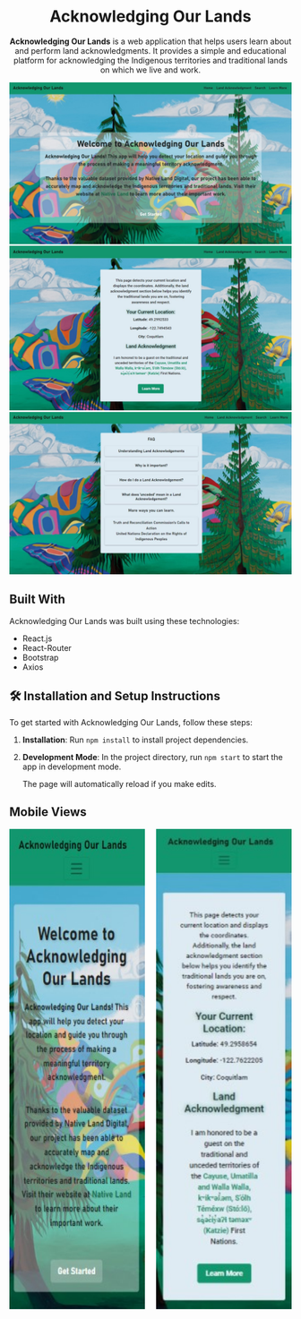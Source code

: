 <h1 align="center">Acknowledging Our Lands</h1>

<p align="center">
  <strong>Acknowledging Our Lands</strong> is a web application that helps users learn about and perform land acknowledgments. It provides a simple and educational platform for acknowledging the Indigenous territories and traditional lands on which we live and work.
</p>

<div align="center">
  <img src="./homePageDesktop.jpg" alt="Home Page Desktop View" />
</div>

<div align="center">
  <img src="./landAcknowledgement.jpg" alt="Land Acknowledgment Page" />
</div>

<div align="center">
  <img src="./learn.jpg" alt="Learn More Page" />
</div>

## Built With

Acknowledging Our Lands was built using these technologies:

- React.js
- React-Router
- Bootstrap
- Axios

## 🛠 Installation and Setup Instructions

To get started with Acknowledging Our Lands, follow these steps:

1. **Installation**: Run `npm install` to install project dependencies.

2. **Development Mode**: In the project directory, run `npm start` to start the app in development mode.

   <!-- Open [https://chantelle-website-v2.netlify.app/](https://chantelle-website-v2.netlify.app/) to view it in your browser. -->

   The page will automatically reload if you make edits.

## Mobile Views

<div align="center">
  <div style="display: flex; justify-content: space-between;">
    <img src='./homeMobile.jpg' alt="Home Page Mobile View" style="width: 48%;" />
    <img src='./landAcknowledgementMobile.jpg' alt="Land Acknowledgment Mobile View" style="width: 48%;" />
  </div>
</div>